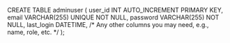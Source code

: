 CREATE TABLE adminuser (
    user_id INT AUTO_INCREMENT PRIMARY KEY,
    email VARCHAR(255) UNIQUE NOT NULL,
    password VARCHAR(255) NOT NULL,
    last_login DATETIME, 
    /* Any other columns you may need, e.g., name, role, etc. */
);
